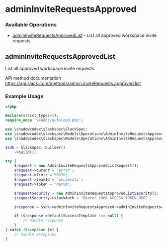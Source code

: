 # adminInviteRequestsApproved

### Available Operations

* [adminInviteRequestsApprovedList](#admininviterequestsapprovedlist) - List all approved workspace invite requests.

## adminInviteRequestsApprovedList

List all approved workspace invite requests.

API method documentation
<https://api.slack.com/methods/admin.inviteRequests.approved.list>

### Example Usage

```php
<?php

declare(strict_types=1);
require_once 'vendor/autoload.php';

use \shadowcodex\slackspec\SlackSpec;
use \shadowcodex\slackspec\Models\Operations\AdminInviteRequestsApprovedListRequest;
use \shadowcodex\slackspec\Models\Operations\AdminInviteRequestsApprovedListSecurity;

$sdk = SlackSpec::builder()
    ->build();

try {
    $request = new AdminInviteRequestsApprovedListRequest();
    $request->cursor = 'error';
    $request->limit = 50370;
    $request->teamId = 'occaecati';
    $request->token = 'rerum';

    $requestSecurity = new AdminInviteRequestsApprovedListSecurity();
    $requestSecurity->slackAuth = 'Bearer YOUR_ACCESS_TOKEN_HERE';

    $response = $sdk->adminInviteRequestsApproved->adminInviteRequestsApprovedList($request, $requestSecurity);

    if ($response->defaultSuccessTemplate !== null) {
        // handle response
    }
} catch (Exception $e) {
    // handle exception
}
```
